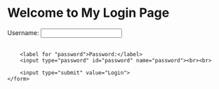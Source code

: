 <!DOCTYPE html>
<html>
<head>
    <title>Login Page</title>
</head>
<body>
    <h1>Welcome to My Login Page</h1>
    <form>
        <label for="username">Username:</label>
        <input type="text" id="username" name="username"><br><br>

        <label for "password">Password:</label>
        <input type="password" id="password" name="password"><br><br>

        <input type="submit" value="Login">
    </form>
</body>
</html>
